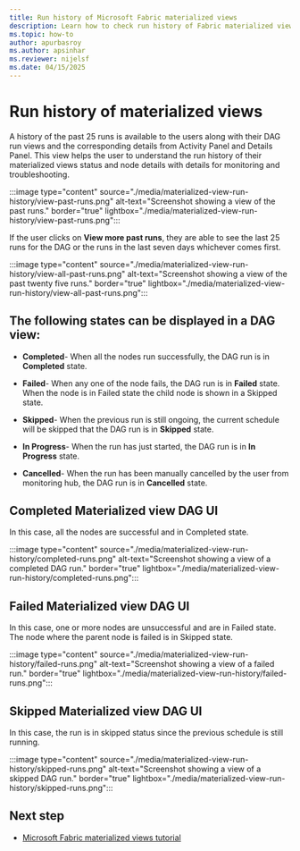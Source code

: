 ```yaml
---
title: Run history of Microsoft Fabric materialized views
description: Learn how to check run history of Fabric materialized views
ms.topic: how-to
author: apurbasroy
ms.author: apsinhar
ms.reviewer: nijelsf
ms.date: 04/15/2025
---
```


# Run history of materialized views

A history of the past 25 runs is available to the users along with their DAG run views and the corresponding 
details from Activity Panel and Details Panel. This view helps the user to understand the run history of their materialized
views status and node details with details for monitoring and troubleshooting.

:::image type="content" source="./media/materialized-view-run-history/view-past-runs.png" alt-text="Screenshot showing a view of the past runs." border="true" lightbox="./media/materialized-view-run-history/view-past-runs.png":::



If the user clicks on **View more past runs**, they are able to see the last 25 runs for the DAG or the runs in the last 
seven days whichever comes first.

:::image type="content" source="./media/materialized-view-run-history/view-all-past-runs.png" alt-text="Screenshot showing a view of the past twenty five runs." border="true" lightbox="./media/materialized-view-run-history/view-all-past-runs.png":::

## The following states can be displayed in  a DAG view:

* **Completed**- When all the nodes run successfully, the DAG run is in **Completed** state.

* **Failed**- When any one of the node fails, the DAG run is in **Failed** state. When the node is in Failed state the child node is shown in a Skipped state.

* **Skipped**- When the previous run is still ongoing, the current schedule will be skipped that the DAG run is in **Skipped** state.

* **In Progress**- When the run has just started, the DAG run is in **In Progress** state.

* **Cancelled**- When the run has been manually cancelled by the user from monitoring hub, the DAG run is in **Cancelled** state.

## Completed Materialized view DAG UI

In this case, all the nodes are successful and in Completed state.

:::image type="content" source="./media/materialized-view-run-history/completed-runs.png" alt-text="Screenshot showing a view of a completed DAG run." border="true" lightbox="./media/materialized-view-run-history/completed-runs.png":::

## Failed Materialized view DAG UI

In this case, one or more nodes are unsuccessful and are in Failed state. The node where the parent node is failed is in
Skipped state.

:::image type="content" source="./media/materialized-view-run-history/failed-runs.png" alt-text="Screenshot showing a view of a failed run." border="true" lightbox="./media/materialized-view-run-history/failed-runs.png":::

## Skipped Materialized view DAG UI

In this case, the run is in skipped status since the previous schedule is still running.

:::image type="content" source="./media/materialized-view-run-history/skipped-runs.png" alt-text="Screenshot showing a view of a skipped DAG run." border="true" lightbox="./media/materialized-view-run-history/skipped-runs.png":::



## Next step

* [Microsoft Fabric materialized views tutorial](./tutorial.md)

